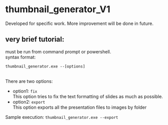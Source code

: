 # thumbnail_generator_V1
Developed for specific work. More improvement will be done in future.

## very brief tutorial:
 must be run from command prompt or powershell.<br>
 syntax format: <br><p>`thumbnail_generator.exe --[options]`</p><br>
              There are two options:
              <ul>
                <li>
                option1: `fix` <br>
                    This option tries to fix the text formatting of slides as much as possible.
                 </li>
                <li>
                option2: `export` <br>
                    This option exports all the presentation files to images by folder
               </li>
              </ul>
              Sample execution: `thumbnail_generator.exe --export`
